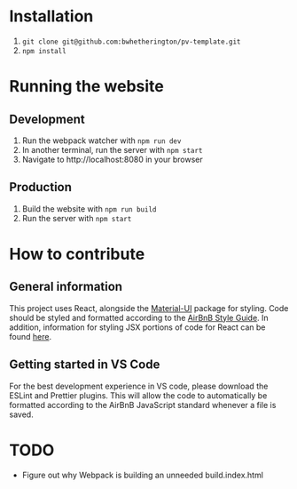 # Installation

1. `git clone git@github.com:bwhetherington/pv-template.git`
2. `npm install`

# Running the website

## Development

1. Run the webpack watcher with `npm run dev`
2. In another terminal, run the server with `npm start`
3. Navigate to http://localhost:8080 in your browser

## Production

1. Build the website with `npm run build`
2. Run the server with `npm start`

# How to contribute

## General information

This project uses React, alongside the [Material-UI](https://material-ui.com/) package for styling.
Code should be styled and formatted according to the [AirBnB Style Guide](https://github.com/airbnb/javascript). In addition, information for styling JSX portions of code
for React can be found [here](https://github.com/airbnb/javascript/tree/master/react).

## Getting started in VS Code

For the best development experience in VS code, please download the ESLint and Prettier plugins.
This will allow the code to automatically be formatted according to the AirBnB JavaScript standard
whenever a file is saved.

# TODO

- Figure out why Webpack is building an unneeded build.index.html

